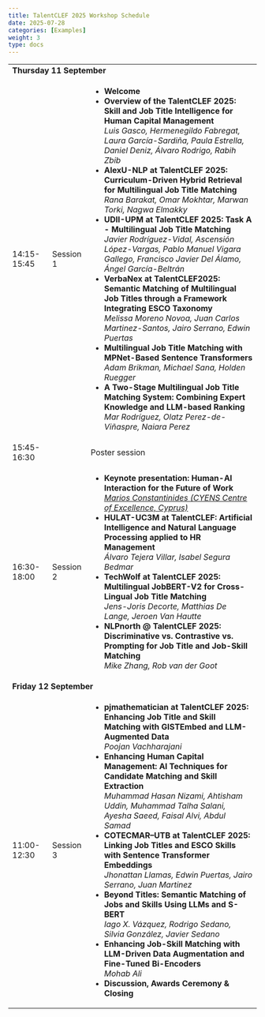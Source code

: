```yaml
---
title: TalentCLEF 2025 Workshop Schedule
date: 2025-07-28
categories: [Examples]
weight: 3
type: docs  
---
```




<table>

  <tbody>
    <tr><td colspan="3"><strong>Thursday 11 September</strong></td></tr>
    <tr>
      <td>14:15-15:45</td>
      <td>Session 1</td>
      <td>
        <ul>
          <li><strong>Welcome</strong></li>
          <li><strong>Overview of the TalentCLEF 2025: Skill and Job Title Intelligence for Human Capital Management</strong><br>
          <em>Luis Gasco, Hermenegildo Fabregat, Laura García-Sardiña, Paula Estrella, Daniel Deniz, Álvaro Rodrigo, Rabih Zbib</em></li>
          <li><strong>AlexU-NLP at TalentCLEF 2025: Curriculum-Driven Hybrid Retrieval for Multilingual Job Title Matching</strong><br>
          <em>Rana Barakat, Omar Mokhtar, Marwan Torki, Nagwa Elmakky</em></li>
          <li><strong>UDII-UPM at TalentCLEF 2025: Task A - Multilingual Job Title Matching</strong><br>
          <em>Javier Rodríguez-Vidal, Ascensión López-Vargas, Pablo Manuel Vigara Gallego, Francisco Javier Del Álamo, Ángel García-Beltrán</em></li>
          <li><strong>VerbaNex at TalentCLEF2025: Semantic Matching of Multilingual Job Titles through a Framework Integrating ESCO Taxonomy</strong> <br>
          <em>Melissa Moreno Novoa, Juan Carlos Martinez-Santos, Jairo Serrano, Edwin Puertas</em></li>
          <li><strong>Multilingual Job Title Matching with MPNet-Based Sentence Transformers</strong> <br>
          <em>Adam Brikman, Michael Sana, Holden Ruegger</em></li>
          <li><strong>A Two-Stage Multilingual Job Title Matching System: Combining Expert Knowledge and LLM-based Ranking</strong><br>
          <em>Mar Rodríguez, Olatz Perez-de-Viñaspre, Naiara Perez</em></li>
        </ul>
      </td>
    </tr>
    <tr>
      <td>15:45-16:30</td>
      <td></td>
      <td>Poster session</td>
    </tr>
    <tr>
      <td>16:30-18:00</td>
      <td>Session 2</td>
      <td>
        <ul>
          <li><strong>Keynote presentation: Human-AI Interaction for the Future of Work</strong><br>
          <a href="https://comarios.com/" target="_blank"><em>Marios Constantinides (CYENS Centre of Excellence, Cyprus)</em></a></li>
          <li><strong>HULAT-UC3M at TalentCLEF: Artificial Intelligence and Natural Language Processing applied to HR Management</strong><br>
          <em>Álvaro Tejera Villar, Isabel Segura Bedmar</em></li>
          <li><strong>TechWolf at TalentCLEF 2025: Multilingual JobBERT-V2 for Cross-Lingual Job Title Matching</strong><br>
          <em>Jens-Joris Decorte, Matthias De Lange, Jeroen Van Hautte</em></li>
          <li><strong>NLPnorth @ TalentCLEF 2025: Discriminative vs. Contrastive vs. Prompting for Job Title and Job-Skill Matching</strong><br>
          <em>Mike Zhang, Rob van der Goot</em></li>
        </ul>
      </td>
    </tr>
    <tr><td colspan="3"><strong>Friday 12 September</strong></td></tr>
    <tr>
      <td>11:00-12:30</td>
      <td>Session 3</td>
      <td>
        <ul>
          <li><strong>pjmathematician at TalentCLEF 2025: Enhancing Job Title and Skill Matching with GISTEmbed and LLM-Augmented Data</strong><br>
          <em>Poojan Vachharajani</em></li>
          <li><strong>Enhancing Human Capital Management: AI Techniques for Candidate Matching and Skill Extraction</strong><br>
          <em>Muhammad Hasan Nizami, Ahtisham Uddin, Muhammad Talha Salani, Ayesha Saeed, Faisal Alvi, Abdul Samad</em></li>
          <li><strong>COTECMAR–UTB at TalentCLEF 2025: Linking Job Titles and ESCO Skills with Sentence Transformer Embeddings</strong><br>
          <em>Jhonattan Llamas, Edwin Puertas, Jairo Serrano, Juan Martinez</em></li>
          <li><strong>Beyond Titles: Semantic Matching of Jobs and Skills Using LLMs and S-BERT</strong><br>
          <em>Iago X. Vázquez, Rodrigo Sedano, Silvia González, Javier Sedano</em></li>
          <li><strong>Enhancing Job-Skill Matching with LLM-Driven Data Augmentation and Fine-Tuned Bi-Encoders</strong><br>
          <em>Mohab Ali</em></li>
          <li><strong>Discussion, Awards Ceremony & Closing</strong></li>
        </ul>
      </td>
    </tr>
  </tbody>
</table>
